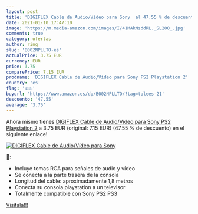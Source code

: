 ```yaml
---
layout: post
title: 'DIGIFLEX Cable de Audio/Vídeo para Sony  al 47.55 % de descuento'
date: 2021-01-10 17:47:10
image: 'https://m.media-amazon.com/images/I/41MAkNsddRL._SL200_.jpg'
comments: true
category: ofertas
author: ring
slug: 'B002NPLLTO-es'
actualPrice: 3.75 EUR
currency: EUR
price: 3.75
comparePrice: 7.15 EUR
prodname: 'DIGIFLEX Cable de Audio/Vídeo para Sony PS2 Playstation 2'
country: 'es'
flag: '🇪🇸'
buyurl: 'https://www.amazon.es/dp/B002NPLLTO/?tag=tolees-21'
descuento: '47.55'
average: '3.75'
---
```


Ahora mismo tienes [DIGIFLEX Cable de Audio/Vídeo para Sony PS2 Playstation 2](https://www.amazon.es/dp/B002NPLLTO/?tag=tolees-21) a 3.75 EUR (original: 7.15 EUR) (47.55 %  de descuento) en el siguiente enlace!

[![DIGIFLEX Cable de Audio/Vídeo para Sony ](https://m.media-amazon.com/images/I/41MAkNsddRL._SL200_.jpg)](https://www.amazon.es/dp/B002NPLLTO/?tag=tolees-21)

🔎:

- Incluye tomas RCA para señales de audio y vídeo
- Se conecta a la parte trasera de la consola
- Longitud del cable: aproximadamente 1,8 metros
- Conecta su consola playstation a un televisor
- Totalmente compatible con Sony PS2 PS3

[Visítala!!!](https://www.amazon.es/dp/B002NPLLTO/?tag=tolees-21)
